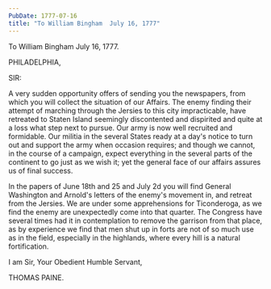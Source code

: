 ```yaml
---
PubDate: 1777-07-16
title: "To William Bingham  July 16, 1777"
---
```


   To William Bingham  July 16, 1777.

   PHILADELPHIA,

   SIR:

   A very sudden opportunity offers of sending you the newspapers, from which
   you will collect the situation of our Affairs. The enemy finding their
   attempt of marching through the Jersies to this city impracticable, have
   retreated to Staten Island seemingly discontented and dispirited and quite
   at a loss what step next to pursue. Our army is now well recruited and
   formidable. Our militia in the several States ready at a day's notice to
   turn out and support the army when occasion requires; and though we
   cannot, in the course of a campaign, expect everything in the several
   parts of the continent to go just as we wish it; yet the general face of
   our affairs assures us of final success.

   In the papers of June 18th and 25 and July 2d you will find General
   Washington and Arnold's letters of the enemy's movement in, and retreat
   from the Jersies. We are under some apprehensions for Ticonderoga, as we
   find the enemy are unexpectedly come into that quarter. The Congress have
   several times had it in contemplation to remove the garrison from that
   place, as by experience we find that men shut up in forts are not of so
   much use as in the field, especially in the highlands, where every hill is
   a natural fortification.

   I am Sir, Your Obedient Humble Servant,

   THOMAS PAINE.


